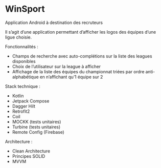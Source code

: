 # WinSport

Application Android à destination des recruteurs

Il s’agit d’une application permettant d’afficher les logos des équipes d’une ligue choisie.

Fonctionnalités :
 - Champs de recherche avec auto-complétions sur la liste des leagues disponibles
 - Choix de l’utilisateur sur la league à afficher
 - Affichage de la liste des équipes du championnat triées par ordre anti-alphabétique en n’affichant qu’1 équipe sur 2
   
Stack technique :
 - Kotlin
 - Jetpack Compose
 - Dagger Hilt
 - Retrofit2
 - Coil
 - MOCKK (tests unitaires)
 - Turbine (tests unitaires)
 - Remote Config (Firebase)
   
Architecture :
 - Clean Architecture
 - Principes SOLID
 - MVVM
